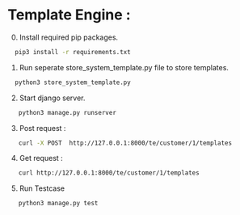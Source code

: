 # Template Engine :

0. Install required pip packages.
```bash
  pip3 install -r requirements.txt
```
1. Run seperate store_system_template.py file to store templates.
```bash
  python3 store_system_template.py
```
2. Start django server.
```bash
   python3 manage.py runserver
```
3. Post request :
```bash
   curl -X POST  http://127.0.0.1:8000/te/customer/1/templates 
```
4. Get request :
```bash
   curl http://127.0.0.1:8000/te/customer/1/templates 
```
5. Run Testcase
```bash
   python3 manage.py test
